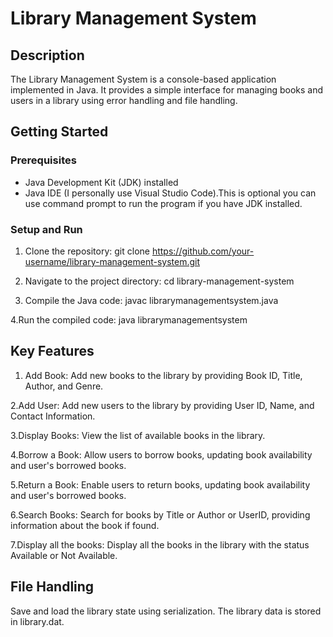 # Library Management System

## Description

The Library Management System is a console-based application implemented in Java. It provides a simple interface for managing books and users in a library using error handling and file handling.

## Getting Started

### Prerequisites

- Java Development Kit (JDK) installed
- Java IDE (I personally use Visual Studio Code).This is optional you can use command prompt to run the program if you have JDK installed.

### Setup and Run

1. Clone the repository:
   git clone https://github.com/your-username/library-management-system.git
   
2. Navigate to the project directory:
cd library-management-system

4. Compile the Java code:
javac librarymanagementsystem.java

4.Run the compiled code:
java librarymanagementsystem

## Key Features

1. Add Book:
Add new books to the library by providing Book ID, Title, Author, and Genre.

2.Add User:
Add new users to the library by providing User ID, Name, and Contact Information.

3.Display Books:
View the list of available books in the library.

4.Borrow a Book:
Allow users to borrow books, updating book availability and user's borrowed books.

5.Return a Book:
Enable users to return books, updating book availability and user's borrowed books.

6.Search Books:
Search for books by Title or Author or UserID, providing information about the book if found.

7.Display all the books:
Display all the books in the library with the status Available or Not Available.

## File Handling

Save and load the library state using serialization. The library data is stored in library.dat.
